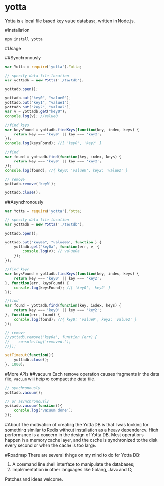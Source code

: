 yotta
==========
Yotta is a local file based key value database, written in Node.js.

#Installation

`npm install yotta`

#Usage

##Synchronously
```javascript
var Yotta = require('yotta').Yotta;

// specify data file location
var yottadb = new Yotta('./testdb');

yottadb.open();

yottadb.put("key0", "value0");
yottadb.put("key1", "value1");
yottadb.put("key2", "value2");
var v = yottadb.get("key0");
console.log(v); //value0

//find keys
var keysFound = yottadb.findKeys(function(key, index, keys) {
	return key === 'key0' || key === 'key2';
});
console.log(keysFound); //[ 'key0', 'key2' ]

//find
var found = yottadb.find(function(key, index, keys) {
	return key === 'key0' || key === 'key2';
});
console.log(found); //{ key0: 'value0', key2: 'value2' }

// remove
yottadb.remove('key0');

yottadb.close();
```

##Asynchronously
```javascript
var Yotta = require('yotta').Yotta;

// specify data file location
var yottadb = new Yotta('./testdb');

yottadb.open();

yottadb.put("key0a", "value0a", function() {
	yottadb.get("key0a", function(err, v) {
		console.log(v); // value0a
	});
});

//find keys
var keysFound = yottadb.findKeys(function(key, index, keys) {
	return key === 'key0' || key === 'key2';
}, function(err, keysFound) {
	console.log(keysFound); //[ 'key0', 'key2' ]
});

//find
var found = yottadb.find(function(key, index, keys) {
	return key === 'key0' || key === 'key2';
}, function(err, found) {
	console.log(found); //{ key0: 'value0', key2: 'value2' }
});

// remove
//yottadb.remove('key0a', function (err) {
//    console.log('removed.');
//});

setTimeout(function(){
	yottadb.close();
}, 1000);
```

#More APIs
##vacuum
Each remove operation causes fragments in the data file, `vacuum` will help to compact the data file.
```javascript
// synchronously
yottadb.vacuum();

// or asynchronously
yottadb.vacuum(function(){
	console.log('vacuum done');
});
```

#About
The motivation of creating the Yotta DB is that I was looking for something similar to Redis without installation as a
heavy dependency. High performance is a concern in the design of Yotta DB. Most operations happen in a memory cache
layer, and the cache is synchronized to the disk every second or when the cache is too large.

#Roadmap
There are several things on my mind to do for Yotta DB:

1. A command line shell interface to manipulate the databases;
2. Implementation in other languages like Golang, Java and C;

Patches and ideas welcome.